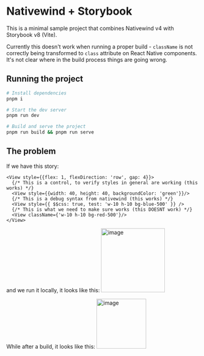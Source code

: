 # Nativewind + Storybook

This is a minimal sample project that combines Nativewind v4 with Storybook v8 (Vite).

Currently this doesn't work when running a proper build - `className` is not correctly being transformed to `class` attribute on React Native components. It's not clear where in the build process things are going wrong.

## Running the project
```bash
# Install dependencies
pnpm i

# Start the dev server
pnpm run dev

# Build and serve the project
pnpm run build && pnpm run serve
```

## The problem

If we have this story:
```tsx
<View style={{flex: 1, flexDirection: 'row', gap: 4}}>
  {/* This is a control, to verify styles in general are working (this works) */}
  <View style={{width: 40, height: 40, backgroundColor: 'green'}}/>
  {/* This is a debug syntax from nativewind (this works) */}
  <View style={{ $$css: true, test: 'w-10 h-10 bg-blue-500' }} />
  {/* This is what we need to make sure works (this DOESNT work) */}
  <View className={'w-10 h-10 bg-red-500'}/>
</View>
```

and we run it locally, it looks like this:
<img width="167" alt="image" src="https://github.com/user-attachments/assets/71d43d37-e500-427a-bd6a-20c5cfb66456" />

While after a build, it looks like this:
<img width="130" alt="image" src="https://github.com/user-attachments/assets/cc83e812-e779-4698-9c0f-ca10cf8977a0" />

